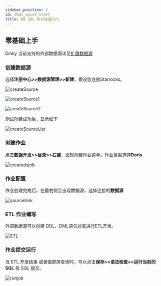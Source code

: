 ```yaml
---
sidebar_position: 2
id: dbql_quick_start
title: DB SQL 作业快速入门
---
```


## 零基础上手

Dinky 当前支持的外部数据源详见[扩展数据源](./extend/function_expansion/datasource.md)

### 创建数据源

选择**注册中心>>数据源管理>>新建**，假设您连接Starrocks。

![createSource](http://pic.dinky.org.cn/dinky/docs/zh-CN/quick_start/dbql_quick_start/createSource.png)

![createSource1](http://pic.dinky.org.cn/dinky/docs/zh-CN/quick_start/dbql_quick_start/createSource1.png)

![createSource2](http://pic.dinky.org.cn/dinky/docs/zh-CN/quick_start/dbql_quick_start/createSource2.png)

测试创建成功后，显示如下

![createSourceList](http://pic.dinky.org.cn/dinky/docs/zh-CN/quick_start/dbql_quick_start/createSourceList.png)

### 创建作业

点击**数据开发>>目录>>右键**，出现创建作业菜单。作业类型选择**Doris**

![createdsjob](http://pic.dinky.org.cn/dinky/docs/zh-CN/quick_start/dbql_quick_start/createdsjob.png)

### 作业配置

作业创建完成后，在最右侧会出现数据源，选择连接的**数据源**

![sourcellink](http://pic.dinky.org.cn/dinky/docs/zh-CN/quick_start/dbql_quick_start/sourcellink.png)

### ETL 作业编写

外部数据源可以创建 DDL、DML语句对其进行ETL开发。

![ETL](http://pic.dinky.org.cn/dinky/docs/zh-CN/quick_start/dbql_quick_start/ETL.png)

### 作业提交运行

当 ETL 开发结束 或者做即席查询时，可以点击**保存>>语法检查>>运行当前的SQL** 将 SQL 提交。

![runjob](http://pic.dinky.org.cn/dinky/docs/zh-CN/quick_start/dbql_quick_start/runjob.png)

